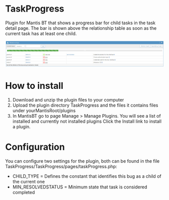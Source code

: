 # TaskProgress
Plugin for Mantis BT that shows a progress bar for child tasks in the task detail page. The bar is shown above the relationship table as soon as the current task has at least one child.

![alt text](https://github.com/Dev-Owl/TaskProgress/blob/master/taskprogress_example.jpg "Task progress in action")


# How to install

1. Download and unzip the plugin files to your computer
2. Upload the plugin directory TaskProgress and the files it contains files under yourMantisRoot/plugins
3. In MantisBT go to page Manage > Manage Plugins. You will see a list of installed and currently not installed plugins
Click the Install link to install a plugin.

# Configuration
You can configure two settings for the plugin, both can be found in the file TaskProgress/TaskProgress/pages/taskProgress.php:

* CHILD_TYPE = Defines the constant that identifies this bug as a child of the current one
* MIN_RESOLVEDSTATUS  = Minimum state that task is considered completed 
